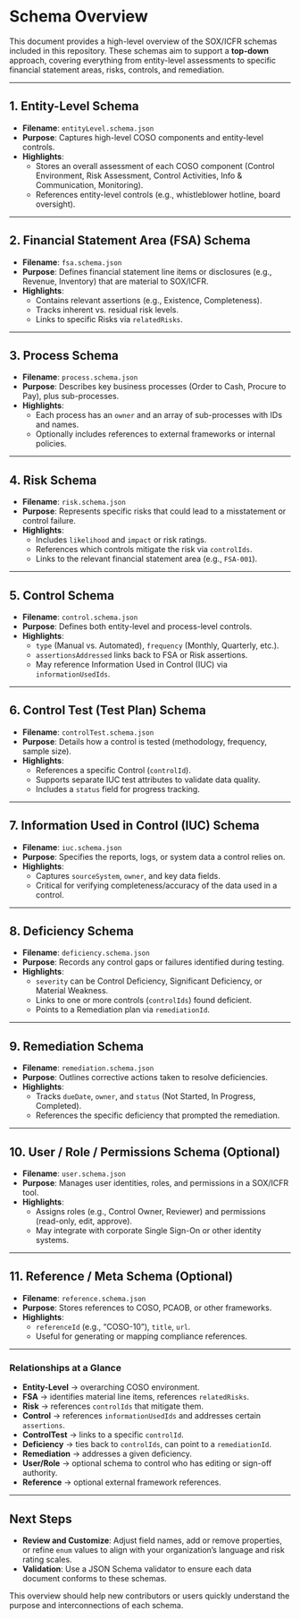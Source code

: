 # Schema Overview

This document provides a high-level overview of the SOX/ICFR schemas included in this repository. These schemas aim to support a **top-down** approach, covering everything from entity-level assessments to specific financial statement areas, risks, controls, and remediation.

---

## 1. Entity-Level Schema
- **Filename**: `entityLevel.schema.json`
- **Purpose**: Captures high-level COSO components and entity-level controls.
- **Highlights**:
  - Stores an overall assessment of each COSO component (Control Environment, Risk Assessment, Control Activities, Info & Communication, Monitoring).
  - References entity-level controls (e.g., whistleblower hotline, board oversight).

---

## 2. Financial Statement Area (FSA) Schema
- **Filename**: `fsa.schema.json`
- **Purpose**: Defines financial statement line items or disclosures (e.g., Revenue, Inventory) that are material to SOX/ICFR.
- **Highlights**:
  - Contains relevant assertions (e.g., Existence, Completeness).
  - Tracks inherent vs. residual risk levels.
  - Links to specific Risks via `relatedRisks`.

---

## 3. Process Schema
- **Filename**: `process.schema.json`
- **Purpose**: Describes key business processes (Order to Cash, Procure to Pay), plus sub-processes.
- **Highlights**:
  - Each process has an `owner` and an array of sub-processes with IDs and names.
  - Optionally includes references to external frameworks or internal policies.

---

## 4. Risk Schema
- **Filename**: `risk.schema.json`
- **Purpose**: Represents specific risks that could lead to a misstatement or control failure.
- **Highlights**:
  - Includes `likelihood` and `impact` or risk ratings.
  - References which controls mitigate the risk via `controlIds`.
  - Links to the relevant financial statement area (e.g., `FSA-001`).

---

## 5. Control Schema
- **Filename**: `control.schema.json`
- **Purpose**: Defines both entity-level and process-level controls.
- **Highlights**:
  - `type` (Manual vs. Automated), `frequency` (Monthly, Quarterly, etc.).
  - `assertionsAddressed` links back to FSA or Risk assertions.
  - May reference Information Used in Control (IUC) via `informationUsedIds`.

---

## 6. Control Test (Test Plan) Schema
- **Filename**: `controlTest.schema.json`
- **Purpose**: Details how a control is tested (methodology, frequency, sample size).
- **Highlights**:
  - References a specific Control (`controlId`).
  - Supports separate IUC test attributes to validate data quality.
  - Includes a `status` field for progress tracking.

---

## 7. Information Used in Control (IUC) Schema
- **Filename**: `iuc.schema.json`
- **Purpose**: Specifies the reports, logs, or system data a control relies on.
- **Highlights**:
  - Captures `sourceSystem`, `owner`, and key data fields.
  - Critical for verifying completeness/accuracy of the data used in a control.

---

## 8. Deficiency Schema
- **Filename**: `deficiency.schema.json`
- **Purpose**: Records any control gaps or failures identified during testing.
- **Highlights**:
  - `severity` can be Control Deficiency, Significant Deficiency, or Material Weakness.
  - Links to one or more controls (`controlIds`) found deficient.
  - Points to a Remediation plan via `remediationId`.

---

## 9. Remediation Schema
- **Filename**: `remediation.schema.json`
- **Purpose**: Outlines corrective actions taken to resolve deficiencies.
- **Highlights**:
  - Tracks `dueDate`, `owner`, and `status` (Not Started, In Progress, Completed).
  - References the specific deficiency that prompted the remediation.

---

## 10. User / Role / Permissions Schema (Optional)
- **Filename**: `user.schema.json`
- **Purpose**: Manages user identities, roles, and permissions in a SOX/ICFR tool.
- **Highlights**:
  - Assigns roles (e.g., Control Owner, Reviewer) and permissions (read-only, edit, approve).
  - May integrate with corporate Single Sign-On or other identity systems.

---

## 11. Reference / Meta Schema (Optional)
- **Filename**: `reference.schema.json`
- **Purpose**: Stores references to COSO, PCAOB, or other frameworks.
- **Highlights**:
  - `referenceId` (e.g., “COSO-10”), `title`, `url`.
  - Useful for generating or mapping compliance references.

---

### Relationships at a Glance

- **Entity-Level** → overarching COSO environment.
- **FSA** → identifies material line items, references `relatedRisks`.
- **Risk** → references `controlIds` that mitigate them.
- **Control** → references `informationUsedIds` and addresses certain `assertions`.
- **ControlTest** → links to a specific `controlId`.
- **Deficiency** → ties back to `controlIds`, can point to a `remediationId`.
- **Remediation** → addresses a given deficiency.
- **User/Role** → optional schema to control who has editing or sign-off authority.
- **Reference** → optional external framework references.

---

## Next Steps

- **Review and Customize**: Adjust field names, add or remove properties, or refine `enum` values to align with your organization’s language and risk rating scales.
- **Validation**: Use a JSON Schema validator to ensure each data document conforms to these schemas.

This overview should help new contributors or users quickly understand the purpose and interconnections of each schema.

